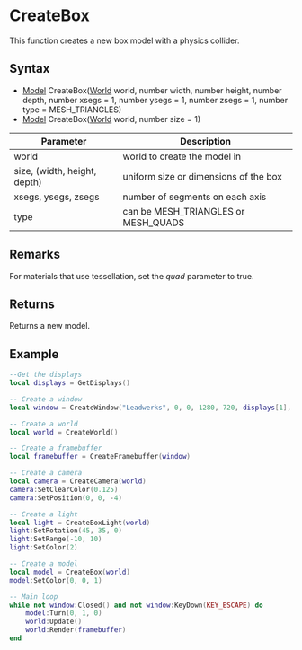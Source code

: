# CreateBox

This function creates a new box model with a physics collider.

## Syntax

- [Model](Model.md) CreateBox([World](World.md) world, number width, number height, number depth, number xsegs = 1, number ysegs = 1, number zsegs = 1, number type = MESH_TRIANGLES)
- [Model](Model.md) CreateBox([World](World.md) world, number size = 1)

| Parameter | Description |
|---|---|
| world | world to create the model in |
| size, (width, height, depth) | uniform size or dimensions of the box |
| xsegs, ysegs, zsegs | number of segments on each axis |
| type | can be MESH_TRIANGLES or MESH_QUADS |

## Remarks

For materials that use tessellation, set the *quad* parameter to true.

## Returns

Returns a new model.

## Example

```lua
--Get the displays
local displays = GetDisplays()

-- Create a window
local window = CreateWindow("Leadwerks", 0, 0, 1280, 720, displays[1], WINDOW_CENTER | WINDOW_TITLEBAR)

-- Create a world
local world = CreateWorld()

-- Create a framebuffer
local framebuffer = CreateFramebuffer(window)

-- Create a camera
local camera = CreateCamera(world)
camera:SetClearColor(0.125)
camera:SetPosition(0, 0, -4)

-- Create a light
local light = CreateBoxLight(world)
light:SetRotation(45, 35, 0)
light:SetRange(-10, 10)
light:SetColor(2)

-- Create a model
local model = CreateBox(world)
model:SetColor(0, 0, 1)

-- Main loop
while not window:Closed() and not window:KeyDown(KEY_ESCAPE) do
    model:Turn(0, 1, 0)
    world:Update()
    world:Render(framebuffer)
end
```

